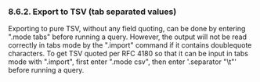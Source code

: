 ### 8\.6\.2\.  Export to TSV (tab separated values)



Exporting to pure TSV, without any field quoting, can be done by
entering ".mode tabs" before running a query. However, the output
will not be read correctly in tabs mode by the ".import" command
if it contains doublequote characters. To get TSV quoted per
RFC 4180 so that it can be input in tabs mode with ".import",
first enter ".mode csv", then enter '.separator "\\t"'
before running a query.




